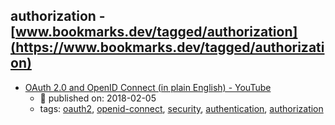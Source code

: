 authorization - [www.bookmarks.dev/tagged/authorization](https://www.bookmarks.dev/tagged/authorization)
---
* [OAuth 2.0 and OpenID Connect (in plain English) - YouTube](https://www.youtube.com/watch?v=996OiexHze0)
    * :calendar: published on: 2018-02-05
    * tags: [oauth2](../tags/oauth2.md), [openid-connect](../tags/openid-connect.md), [security](../tags/security.md), [authentication](../tags/authentication.md), [authorization](../tags/authorization.md)
